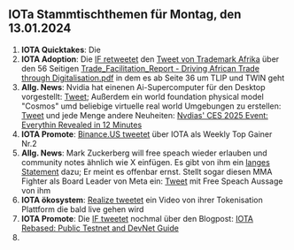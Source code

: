 ## IOTa Stammtischthemen für Montag, den 13.01.2024

1. **IOTA Quicktakes**: Die
2. **IOTA Adoption**: Die [IF retweetet](https://x.com/iota/status/1876292422524911794) den [Tweet von Trademark Afrika](https://x.com/TradeMarkAfrica/status/1875044417469403136) über den 56 Seitigen [Trade_Facilitation_Report - Driving African Trade through Digitalisation.pdf](https://t.co/vcOEjaFA0k) in dem es ab Seite 36 um TLIP und TWIN geht
3. **Allg. News**: Nvidia hat einenen Ai-Supercomputer für den Desktop vorgestellt: [Tweet](https://x.com/SawyerMerritt/status/1876486322891944254); Außerdem ein world foundation physical model "Cosmos" umd beliebige virtuelle real world Umgebungen zu erstellen: [Tweet](https://x.com/StockMKTNewz/status/1876475104466718774) und jede Menge andere Neuheiten: [Nvdias' CES 2025 Event: Everythin Revealed in 12 Minutes](https://www.youtube.com/watch?v=fjO9GPh_vJI)
4. **IOTA Promote**: [Binance.US tweetet](https://x.com/BinanceUS/status/1876399628712599594) über IOTA als Weekly Top Gainer Nr.2
5. **Allg. News**: Mark Zuckerberg will free speach wieder erlauben und community notes ähnlich wie X einfügen. Es gibt von ihm ein [langes Statement](https://x.com/teslaownersSV/status/1876606982096093651) dazu; Er meint es offenbar ernst. Stellt sogar diesen MMA Fighter als Board Leader von Meta ein: [Tweet](https://x.com/bennyjohnson/status/1876447531091300604) mit Free Speach Aussage von ihm
6. **IOTA ökosystem**: [Realize tweetet](https://x.com/realizefinance/status/1876613094665048409) ein Video von ihrer Tokenisation Plattform die bald live gehen wird
7. **IOTA Promote**: Die [IF tweetet](https://x.com/iota/status/1876629872723857524) nochmal über den Blogpost: [IOTA Rebased: Public Testnet and DevNet Guide](https://blog.iota.org/iota-rebased-testnet-devnet-guide/)
8. 
